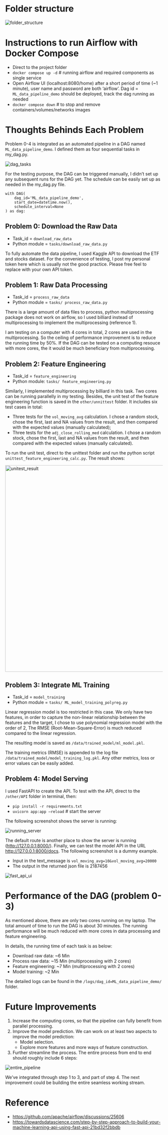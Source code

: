 # Folder structure

![folder_structure](https://github.com/CS-LEE2022/ML_data_pipeline/assets/42905162/d9fc374f-9c70-48f9-8e11-5eac36cf2fee)

# Instructions to run Airflow with Docker Compose

- Direct to the project folder
- `docker compose up -d`  # running airflow and required components as single service 
- Open Airflow UI (localhost:8080/home) after a short period of time (~1 minute), user name and password are both ‘airflow’. Dag id = `ML_data_pipeline_demo` should be deployed, track the dag running as needed 
- `docker compose down`  # to stop and remove containers/volumes/networks images

# Thoughts Behinds Each Problem

Problem 0-4 is integrated as an automated pipeline in a DAG named `ML_data_pipeline_demo`. I defined them as four sequential tasks in my_dag.py.

![dag_tasks](https://github.com/CS-LEE2022/ML_data_pipeline/assets/42905162/7c4ad405-5891-4acf-9a69-460eaa209554)

For the testing purpose, the DAG can be triggered manually, I didn’t set up any subsequent runs for the DAG yet. The schedule can be easily set up as needed in the my_dag.py file.

```
with DAG(
    dag_id='ML_data_pipeline_demo',
    start_date=datetime.now(),
    schedule_interval=None
) as dag:
```

## Problem 0: Download the Raw Data

- Task_id = `download_raw_data`
- Python module = `tasks/download_raw_data.py`

To fully automate the data pipeline, I used Kaggle API to download the ETF and stocks dataset.
For the convenience of testing, I post my personal token here which is usually not the good practice. Please free feel to replace with your own 
API token.

## Problem 1: Raw Data Processing

- Task_id = `process_raw_data`
- Python module = `tasks/ process_raw_data.py`

There is a large amount of data files to process, python multiprocessing package does not work on airflow, so I used billiard instead of multiprocessing to implement the multiprocessing (reference 1). 

I am testing on a computer with 4 cores in total, 2 cores are used in the multiprocessing. So the ceiling of performance improvement is to reduce the running time by 50%. If the DAG can be tested on a computing resouce with more cores, the it would be much beneficiary from multiprocessing.

## Problem 2: Feature Engineering

- Task_id = `feature_engineering`
- Python module: `tasks/ feature_engineering.py`

Similarly, I implemented multiprocessing by billiard in this task. Two cores can be running parallelly in my testing. Besides, the unit test of the feature engineering function is saved in the `other/unnittest` folder. It includes six test cases in total:

- Three tests for the `vol_moving_avg` calculation. I chose a random stock, chose the first, last and NA values from the result, and then 
compared with the expected values (manually calculated);
- Three tests for the `adj_close_rolling_med` calculation. I chose a random stock, chose the first, last and NA values from the result, and then compared with the expected values (manually calculated).

To run the unit test, direct to the unittest folder and run the python script `unittest_feature_engineering_calc.py`. The result shows:


<img width="661" alt="unitest_result" src="https://github.com/CS-LEE2022/ML_data_pipeline/assets/42905162/eeff4cff-d128-4051-a4fa-9073d300041b">

## Problem 3: Integrate ML Training

- Task_id = `model_training`
- Python module = `tasks/ ML_model_training_polyreg.py`

Linear regression model is too restricted in this case. We only have two features, in order to capture the non-linear relationship between the 
features and the target, I chose to use polynomial regression model with the order of 2, The RMSE (Root-Mean-Square-Error) is much reduced 
compared to the linear regression.

The resulting model is saved as `/data/trained_model/ml_model.pkl`.

The training metrics (RMSE) is appended to the log file `/data/trained_model/model_training_log.pkl`. Any other metrics, loss or error values can be easily added.


## Problem 4: Model Serving

I used FastAPI to create the API. To test with the API, direct to the `/other/API` folder in terminal, then:

- `pip install -r requirements.txt`
- `uvicorn app:app –reload`    # start the server

The following screenshot shows the server is running:

![running_server](https://github.com/CS-LEE2022/ML_data_pipeline/assets/42905162/ca66b833-5934-4601-aa17-08164ac4ef08)

The default route is another place to show the server is running (http://127.0.0.1:8000/). Finally, we can test the model API in the URL http://127.0.0.1:8000/docs. The following screenshot is a dummy example.

- Input in the text_message is `vol_moving_avg=10&vol_moving_avg=20000`
- The output in the returned json file is 2187456

![fast_api_ui](https://github.com/CS-LEE2022/ML_data_pipeline/assets/42905162/ec33c47f-2de8-4d6d-8aa7-52b19b2ce31b)

# Performance of the DAG (problem 0-3)

As mentioned above, there are only two cores running on my laptop. The total amount of time to run the DAG is about 30 minutes. The running performance will be much reduced with more cores in data processing and feature engineering. 

In details, the running time of each task is as below:

- Download raw data:    ~6 Min
- Process raw data:    ~15 Min (multiprocessing with 2 cores)
- Feature engineering:  ~7 Min (multiprocessing with 2 cores)
- Model training:       ~2 Min 

The detailed logs can be found in the `/logs/dag_id=ML_data_pipeline_demo/` folder.

# Future Improvements

1. Increase the computing cores, so that the pipeline can fully benefit from parallel processing.
2. Improve the model prediction. We can work on at least two aspects to improve the model prediction: 
   - Model selection.
   - Explore more features and more ways of feature construction.
4. Further streamline the process. The entire process from end to end should roughly include 6 steps:

![entire_pipeline](https://github.com/CS-LEE2022/ML_data_pipeline/assets/42905162/523c8fbe-4b66-41d3-b297-4c541c3d76e5)

We’ve integrated through step 1 to 3, and part of step 4. The next improvement could be building the entire seamless working stream.

# Reference

- https://github.com/apache/airflow/discussions/25606
- https://towardsdatascience.com/step-by-step-approach-to-build-your-machine-learning-api-using-fast-api-21bd32f2bbdb



